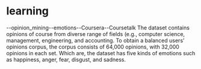 # learning
--opinion_mining--emotions--Coursera--Coursetalk
The dataset contains opinions of course from diverse range of fields (e.g., computer science, management, engineering, and accounting. 
To obtain a balanced users’ opinions corpus, the corpus consists of 64,000 opinions, with 32,000 opinions in each set. 
Which are, the dataset has five kinds of emotions such as happiness, anger, fear, disgust, and sadness.
